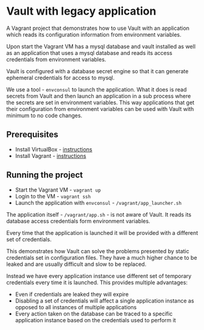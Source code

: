 # Vault with legacy application

A Vagrant project that demonstrates how to use Vault with an application which reads its configuration information from environment variables.

Upon start the Vagrant VM has a mysql database and vault installed as well as an application that uses a mysql database and reads its access credentials from environment variables.

Vault is configured with a database secret engine so that it can generate ephemeral credentials for access to mysql.

We use a tool - `envconsul` to launch the application. What it does is read secrets from Vault and then launch an application in a sub process where the secrets are set in environment variables. This way applications that get their configuration from environment variables can be used with Vault with minimum to no code changes.

## Prerequisites

* Install VirtualBox - [instructions](https://www.virtualbox.org/wiki/Downloads)
* Install Vagrant - [instructions](https://www.vagrantup.com/downloads.html)

## Running the project

* Start the Vagrant VM - `vagrant up`
* Login to the VM - `vagrant ssh`
* Launch the application with `envconsul` - `/vagrant/app_launcher.sh`

The application itself - `/vagrant/app.sh` - is not aware of Vault. It reads its database access credentials form environment variables.

Every time that the application is launched it will be provided with a different set of credentials.

This demonstrates how Vault can solve the problems presented by static credentials set in configuration files. They have a much higher chance to be leaked and are usually difficult and slow to be replaced.

Instead we have every application instance use different set of temporary credentials every time it is launched. This provides multiple advantages:

* Even if credentials are leaked they will expire
* Disabling a set of credentials will affect a single application instance as opposed to all instances of multiple applications
* Every action taken on the database can be traced to a specific application instance based on the credentials used to perform it
